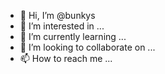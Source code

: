 - 👋 Hi, I’m @bunkys
- 👀 I’m interested in ...
- 🌱 I’m currently learning ...
- 💞️ I’m looking to collaborate on ...
- 📫 How to reach me ...

<!---
bunkys/bunkys is a ✨ special ✨ repository because its `README.md` (this file) appears on your GitHub profile.
You can click the Preview link to take a look at your changes.
--->
